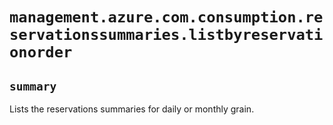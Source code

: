 # `management.azure.com.consumption.reservationssummaries.listbyreservationorder`

## `summary`
Lists the reservations summaries for daily or monthly grain.


